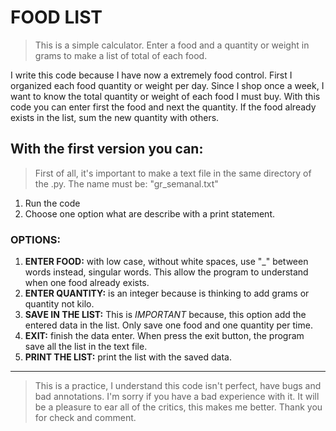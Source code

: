 # FOOD LIST

> This is a simple calculator. Enter a food and a quantity or weight in grams to make a list of total of each food.

I write this code because I have now a extremely food control. First I organized each food quantity or weight per day. Since I shop once a week, I want to know the total quantity or weight of each food I must buy.
With this code you can enter first the food and next the quantity. If the food already exists in the list, sum the new quantity with others.


## With the first version you can:

> First of all, it's important to make a text file in the same directory of the .py. The name must be: "gr_semanal.txt"

1. Run the code <br>
2. Choose one option what are describe with a print statement. <br>

### OPTIONS:

1. **ENTER FOOD:** with low case, without white spaces, use "_" between words instead, singular words. This allow the program to understand when one food already exists.
2. **ENTER QUANTITY:** is an integer because is thinking to add grams or quantity not kilo.
3. **SAVE IN THE LIST:** This is *IMPORTANT* because, this option add the entered data in the list. Only save one food and one quantity per time.
4. **EXIT:** finish the data enter. When press the exit button, the program save all the list in the text file.
5. **PRINT THE LIST:** print the list with the saved data.

---
> This is a practice, I understand this code isn't perfect, have bugs and bad annotations. I'm sorry if you have a bad experience with it. It will be a pleasure to ear all of the critics, this makes me better. Thank you for check and comment.